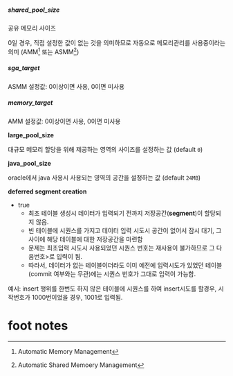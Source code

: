##### **shared_pool_size**

공유 메모리 사이즈

0일 경우, 직접 설정한 값이 없는 것을 의미하므로 자동으로 메모리관리를 사용중이라는 의미
(AMM[^AMM] 또는 ASMM[^ASMM])

##### **sga_target**

ASMM 설정값: 0이상이면 사용, 0이면 미사용

##### **memory_target**

AMM 설정값: 0이상이면 사용, 0이면 미사용

**large_pool_size**

대규모 메모리 할당을 위해 제공하는 영역의 사이즈를 설정하는 값 (default `0`)

**java_pool_size**

oracle에서 java 사용시 사용되는 영역의 공간을 설정하는 값 (default `24MB`)

**deferred segment creation**

- true
  - 최초 테이블 생성시 데이터가 입력되기 전까지 저장공간(**segment**)이 할당되지 않음.
  - 빈 테이블에 시퀀스를 가지고 데이터 입력 시도시 공간이 없어서 잠시 대기, 그 사이에 해당 테이블에 대한 저장공간을 마련함
  - 문제는 최초입력 시도시 사용되었던 시퀀스 번호는 재사용이 불가하므로 그 다음번호>로 입력이 됨.
  - 따라서, 데이터가 없는 테이블이더라도 이미 예전에 입력시도가 있었던 테이블(commit 여부와는 무관)에는 시퀀스 번호가 그대로 입력이 가능함.

예시: insert 행위를 한번도 하지 않은 테이블에 시퀀스를 하여 insert시도를 할경우, 시작번호가 1000번이었을 경우, 1001로 입력됨.

# foot notes

[^ASMM]: Automatic Shared Memoery Management
[^AMM]: Automatic Memory Management

